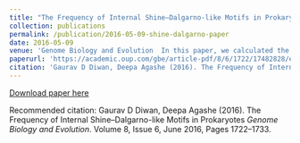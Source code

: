 ```yaml
---
title: "The Frequency of Internal Shine–Dalgarno-like Motifs in Prokaryotes"
collection: publications
permalink: /publication/2016-05-09-shine-dalgarno-paper
date: 2016-05-09
venue: 'Genome Biology and Evolution  In this paper, we calculated the frequency of internal SD-like motifs, which act as ribosome pausing sites and explored the factors influencing the selection acting on these potentially problematic motifs'
paperurl: 'https://academic.oup.com/gbe/article-pdf/8/6/1722/17482828/evw107.pdf'
citation: 'Gaurav D Diwan, Deepa Agashe (2016). The Frequency of Internal Shine–Dalgarno-like Motifs in Prokaryotes <i>Genome Biology and Evolution</i>. Volume 8, Issue 6, June 2016, Pages 1722–1733.'
---
```


<a href='https://academic.oup.com/gbe/article-pdf/8/6/1722/17482828/evw107.pdf'>Download paper here</a>

Recommended citation: Gaurav D Diwan, Deepa Agashe (2016). The Frequency of Internal Shine–Dalgarno-like Motifs in Prokaryotes <i>Genome Biology and Evolution</i>. Volume 8, Issue 6, June 2016, Pages 1722–1733.
